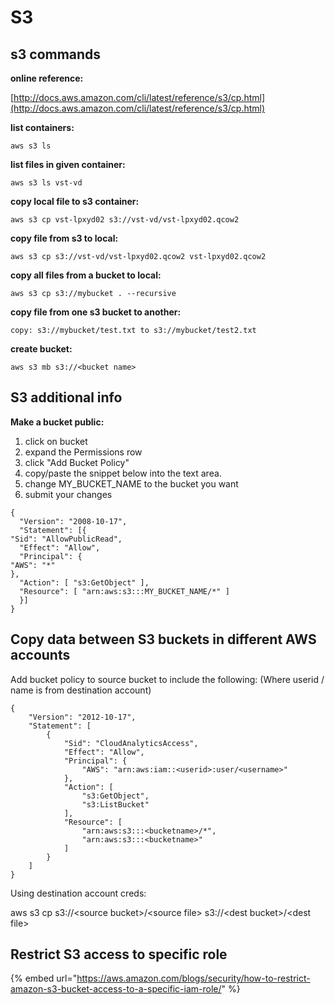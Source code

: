 # S3

## **s3 commands**

**online reference:**

[http://docs.aws.amazon.com/cli/latest/reference/s3/cp.html](http://docs.aws.amazon.com/cli/latest/reference/s3/cp.html)

**list containers:**

`aws s3 ls`

**list files in given container:**

`aws s3 ls vst-vd`

**copy local file to s3 container:**

`aws s3 cp vst-lpxyd02 s3://vst-vd/vst-lpxyd02.qcow2`

**copy file from s3 to local:**

`aws s3 cp s3://vst-vd/vst-lpxyd02.qcow2 vst-lpxyd02.qcow2`

**copy all files from a bucket to local:**

`aws s3 cp s3://mybucket . --recursive`

**copy file from one s3 bucket to another:**

`copy: s3://mybucket/test.txt to s3://mybucket/test2.txt`

**create bucket:**

`aws s3 mb s3://<bucket name>`

## **S3 additional info**

**Make a bucket public:**

1. click on bucket
2. expand the Permissions row
3. click "Add Bucket Policy"
4. copy/paste the snippet below into the text area.
5. change MY\_BUCKET\_NAME to the bucket you want
6. submit your changes

```text
{
  "Version": "2008-10-17",
  "Statement": [{
"Sid": "AllowPublicRead",
  "Effect": "Allow",
  "Principal": {
"AWS": "*"
},
  "Action": [ "s3:GetObject" ],
  "Resource": [ "arn:aws:s3:::MY_BUCKET_NAME/*" ]
  }]
}
```

## Copy data between S3 buckets in different AWS accounts

Add bucket policy to source bucket to include the following: \(Where userid / name is from destination account\)

```text
{
    "Version": "2012-10-17",
    "Statement": [
        {
            "Sid": "CloudAnalyticsAccess",
            "Effect": "Allow",
            "Principal": {
                "AWS": "arn:aws:iam::<userid>:user/<username>"
            },
            "Action": [
                "s3:GetObject",
                "s3:ListBucket"
            ],
            "Resource": [
                "arn:aws:s3:::<bucketname>/*",
                "arn:aws:s3:::<bucketname>"
            ]
        }
    ]
}
```

Using destination account creds:

aws s3 cp s3://&lt;source bucket&gt;/&lt;source file&gt; s3://&lt;dest bucket&gt;/&lt;dest file&gt;

## Restrict S3 access to specific role

{% embed url="https://aws.amazon.com/blogs/security/how-to-restrict-amazon-s3-bucket-access-to-a-specific-iam-role/" %}



